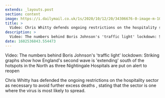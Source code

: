 ```yaml
--- 
extends: _layouts.post 
section: content 
image: https://i.dailymail.co.uk/1s/2020/10/12/20/34306676-0-image-m-10_1602531849275.jpg 
title: > 
  Video: Chris Whitty defends ongoing restrictions on the hospitality sector 
description: > 
  Video: The numbers behind Boris Johnson's 'traffic light' lockdown: Striking graphs show how England's second wave is 'extending' south of the hotspots in the North as three Nightingale Hospitals are put on alert to reopenChris Whitty has defended the ongoing restrictions on the hospitality sector as necessary to avoid further excess deaths , stating that the sector is one where the virus is most likely to spread. 
date: 1602536843.554473 
--- 
```

Video: The numbers behind Boris Johnson's 'traffic light' lockdown: Striking graphs show how England's second wave is 'extending' south of the hotspots in the North as three Nightingale Hospitals are put on alert to reopen

Chris Whitty has defended the ongoing restrictions on the hospitality sector as necessary to avoid further excess deaths , stating that the sector is one where the virus is most likely to spread.